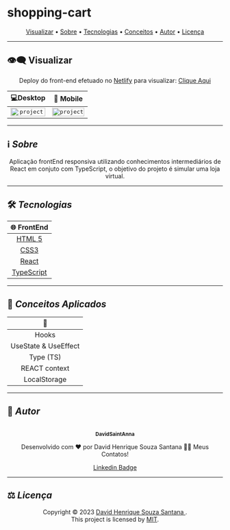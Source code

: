 # shopping-cart
<p align="center">
 <a href="#eye_speech_bubble-visualizar">Visualizar</a> •
 <a href="#information_source-sobre">Sobre</a> •
 <a href="#hammer_and_wrench-tecnologias">Tecnologias</a> • 
 <a href="#brain-conceitos-aplicados">Conceitos</a> •
 <a href="#boy-autor">Autor</a> •
 <a href="#balance_scale-licença">Licença</a>
</p>

---

## :eye_speech_bubble: **Visualizar**

<div align="center">

Deploy do front-end efetuado no [Netlify](https://www.netlify.com/) para visualizar: [Clique Aqui](https://shoppingdavid.netlify.app/)

|                             :computer:Desktop                             |                             :iphone: Mobile                              |
| :-----------------------------------------------------------------------: | :----------------------------------------------------------------------: |
| <kbd>  <img alt="project" src="assets/images/desktop.PNG" width="100%"></kbd> | <kbd><img alt="project" src="assets/images/mobile.PNG" width="100%"></kbd> |
</div>
  
---

## :information_source: _Sobre_

<div align="center">

Aplicação frontEnd responsiva utilizando conhecimentos intermediários de React em conjuto com TypeScript, o objetivo do projeto é simular uma loja virtual.

---

</div>

## :hammer_and_wrench: _Tecnologias_

<div align="center">

| :globe_with_meridians: FrontEnd |
| :-----------------------------: |
| [HTML 5](https://www.w3schools.com/html/) |
| [CSS3](https://www.w3schools.com/css/)
[React](https://www.w3schools.com/react/)|
[TypeScript](https://www.w3schools.com/ts/)|
</div>

---

## :brain: _Conceitos Aplicados_

<div align="center">

|  :page_facing_up:  |
| :----------------: |
|      Hooks          |
|    UseState & UseEffect |
|    Type (TS)    |
|    REACT context   |
|     LocalStorage   |





</div>

---



## :boy: _Autor_

<div align="center">

<a href="https://github.com/DavidSaintAnna">
 <br/>
 <sub><b>DavidSaintAnna</b></sub>
</a>

Desenvolvido com ❤️ por David Henrique Souza Santana 👋🏽 Meus Contatos!

[Linkedin Badge](https://www.linkedin.com/in/david-santana-09a0a5238/)

</div>

---

## :balance_scale: _Licença_

<div align="center">

Copyright ©️ 2023 [David Henrique Souza Santana ](https://github.com/DavidSaintAnna).<br />
This project is licensed by [MIT](./LICENSE).

</div>

